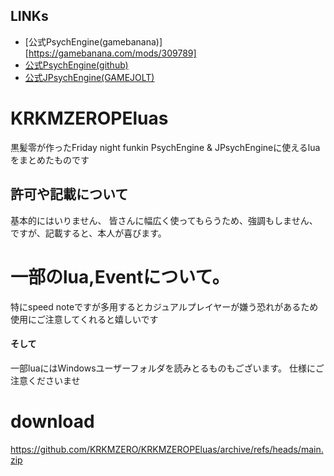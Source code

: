 ## LINKs
- [公式PsychEngine(gamebanana)][https://gamebanana.com/mods/309789]
- [公式PsychEngine(github)](https://github.com/ShadowMario/FNF-PsychEngine/releases)
- [公式JPsychEngine(GAMEJOLT)](https://gamejolt.com/games/JPsych-Engine/726750)

# KRKMZEROPEluas
黒髪零が作ったFriday night funkin PsychEngine & JPsychEngineに使えるluaをまとめたものです


## 許可や記載について
基本的にはいりません、
皆さんに幅広く使ってもらうため、強調もしません、
ですが、記載すると、本人が喜びます。

#  一部のlua,Eventについて。
特にspeed noteですが多用するとカジュアルプレイヤーが嫌う恐れがあるため
使用にご注意してくれると嬉しいです
#### そして
一部luaにはWindowsユーザーフォルダを読みとるものもございます。
仕様にご注意くださいませ
# download
https://github.com/KRKMZERO/KRKMZEROPEluas/archive/refs/heads/main.zip